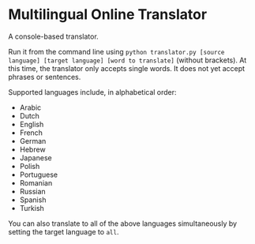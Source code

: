 # Multilingual Online Translator

A console-based translator.

Run it from the command line using ``python translator.py [source language] [target language] [word to translate]`` (without brackets). At this time, the translator only accepts single words. It does not yet accept phrases or sentences.

Supported languages include, in alphabetical order:
* Arabic
* Dutch
* English
* French
* German
* Hebrew
* Japanese
* Polish
* Portuguese
* Romanian
* Russian
* Spanish
* Turkish

You can also translate to all of the above languages simultaneously by setting the target language to ``all``.


